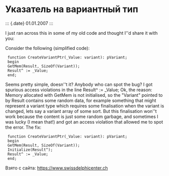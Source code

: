 Указатель на вариантный тип
===========================

::: {.date}
01.01.2007
:::

I just ran across this in some of my old code and thought I\'\'d share
it with you:

Consider the following (simplified code):

     function CreateVariantPtr(_Value: variant): pVariant;
     begin
     GetMem(Result, SizeOf(Variant));
     Result^ := _Value;
     end;

Seems pretty simple, doesn\'\'t it? Anybody who can spot the bug? I got
spurious access violations in the line Result\^ := \_Value; Ok, the
reason: Memory allocated with GetMem is not initialised, so the
\"Variant\" pointed to by Result contains some random data, for example
something that might represent a variant type which requires some
finalisation when the variant is changed, lets say a variant array of
some sort. But this finalisation won\'\'t work because the content is
just some random garbage, and sometimes I was lucky (I mean that!) and
got an access violation that allowed me to spot the error. The fix:

     function CreateVariantPtr(_Value: variant): pVariant;
     begin
     GetMem(Result, SizeOf(Variant));
     Initialize(Result^);
     Result^ := _Value;
     end;

Взято с сайта: <https://www.swissdelphicenter.ch>

 
